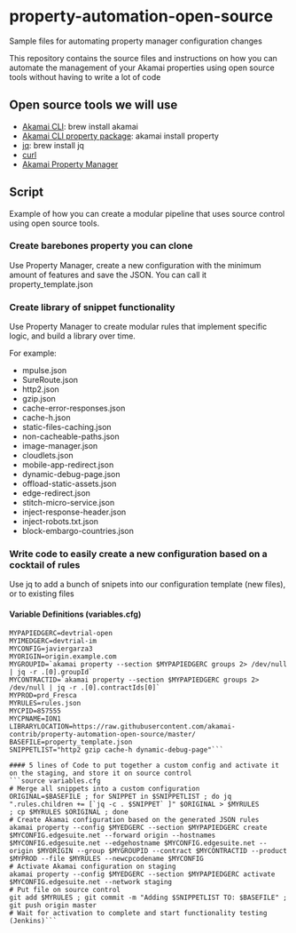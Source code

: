 # property-automation-open-source
Sample files for automating property manager configuration changes

This repository contains the source files and instructions on how you can automate the management of your Akamai properties using open source tools without having to write a lot of code 

## Open source tools we will use

* [Akamai CLI](https://github.com/akamai/cli): brew install akamai
* [Akamai CLI property package](https://github.com/akamai/cli-property): akamai install property
* [jq](https://stedolan.github.io/jq/): brew install jq
* [curl](https://curl.haxx.se/download.html)
* [Akamai Property Manager](https://control.akamai.com/apps/property-manager/)

## Script

Example of how you can create a modular pipeline that uses source control using open source tools.

### Create barebones property you can clone

Use Property Manager, create a new configuration with the minimum amount of features and save the JSON. You can call it property_template.json

### Create library of snippet functionality 

Use Property Manager to create modular rules that implement specific logic, and build a library over time. 

For example:
* mpulse.json
* SureRoute.json
* http2.json
* gzip.json
* cache-error-responses.json
* cache-h.json
* static-files-caching.json
* non-cacheable-paths.json
* image-manager.json
* cloudlets.json
* mobile-app-redirect.json
* dynamic-debug-page.json
* offload-static-assets.json
* edge-redirect.json
* stitch-micro-service.json
* inject-response-header.json
* inject-robots.txt.json
* block-embargo-countries.json


### Write code to easily create a new configuration based on a cocktail of rules

Use jq to add a bunch of snipets into our configuration template (new files), or to existing files

#### Variable Definitions (variables.cfg)
```MYEDGERC=~/.edgerc
MYPAPIEDGERC=devtrial-open
MYIMEDGERC=devtrial-im
MYCONFIG=javiergarza3
MYORIGIN=origin.example.com
MYGROUPID=`akamai property --section $MYPAPIEDGERC groups 2> /dev/null | jq -r .[0].groupId`
MYCONTRACTID=`akamai property --section $MYPAPIEDGERC groups 2> /dev/null | jq -r .[0].contractIds[0]`
MYPROD=prd_Fresca
MYRULES=rules.json
MYCPID=857555
MYCPNAME=ION1
LIBRARYLOCATION=https://raw.githubusercontent.com/akamai-contrib/property-automation-open-source/master/
BASEFILE=property_template.json
SNIPPETLIST="http2 gzip cache-h dynamic-debug-page"```

#### 5 lines of Code to put together a custom config and activate it on the staging, and store it on source control
```source variables.cfg
# Merge all snippets into a custom configuration 
ORIGINAL=$BASEFILE ; for SNIPPET in $SNIPPETLIST ; do jq ".rules.children += [`jq -c . $SNIPPET` ]" $ORIGINAL > $MYRULES
; cp $MYRULES $ORIGINAL ; done 
# Create Akamai configuration based on the generated JSON rules
akamai property --config $MYEDGERC --section $MYPAPIEDGERC create $MYCONFIG.edgesuite.net --forward origin --hostnames $MYCONFIG.edgesuite.net --edgehostname $MYCONFIG.edgesuite.net --origin $MYORIGIN --group $MYGROUPID --contract $MYCONTRACTID --product $MYPROD --file $MYRULES --newcpcodename $MYCONFIG
# Activate Akamai configuration on staging
akamai property --config $MYEDGERC --section $MYPAPIEDGERC activate $MYCONFIG.edgesuite.net --network staging
# Put file on source control
git add $MYRULES ; git commit -m "Adding $SNIPPETLIST TO: $BASEFILE" ; git push origin master
# Wait for activation to complete and start functionality testing (Jenkins)```


